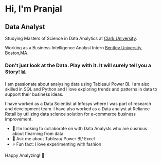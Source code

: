 # Hi, I'm Pranjal
## Data Analyst

Studying Masters of Science in Data Analytics at [Clark University](https://www.clarku.edu/).

Working as a Business Intelligence Analyst Intern [Bentley University](https://www.linkedin.com/feed/update/urn:li:activity:7157175848746237952/), Boston,MA.

### Don't just look at the Data. Play with it. It will surely tell you a Story! 📊

I am passionate about analysing data using Tableau/ Power BI. I am also skilled in SQL and Python and I love exploring trends and patterns in data to support their business ideas. 

I have worked as a Data Scientist at Infosys where I was part of research and development team.
I have also worked as a Data analyst at Reliance Retail by utilizing data science solution for e-commerce business improvement.

- 👯 I’m looking to collaborate on with Data Analysts who are cusrious about flearning from data
- 💬 Ask me about Tableau/ Power BI/ Excel
- ⚡ Fun fact: I love experimenting with fashion

Happy Analyzing!  🚀



